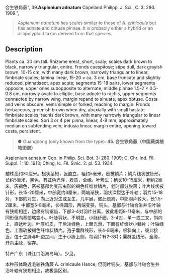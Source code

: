 合生铁角蕨",
39.**Asplenium adnatum** Copeland Philipp. J. Sci., C. 3: 280. 1909.",

> *Asplenium adnatum* has scales similar to those of *A. crinicaule* but has adnate and obtuse pinnae. It is probably either a hybrid or an allopolyploid taxon derived from that species.

## Description
Plants ca. 30 cm tall. Rhizome erect, short, scaly; scales dark brown to black, narrowly triangular, entire. Fronds caespitose; stipe dull, dark grayish brown, 10-15 cm, with many dark brown, narrowly triangular to linear, fimbriate scales; lamina linear, 15-20 × ca. 3 cm, base truncate and slightly reduced, pinnatisect, apex acute; segments 15-18 pairs, lower segments opposite, upper ones subopposite to alternate, middle pinnae 1.5-2 × 0.5-0.8 cm, narrowly ovate to elliptic, base adnate to rachis, upper segments connected by narrow wing, margin repand to sinuate, apex obtuse. Costa and veins obscure, veins simple or forked, reaching to margin. Fronds herbaceous, greenish brown when dry, abaxially with small hastate-fimbriate scales; rachis dark brown, with many narrowly triangular to linear fimbriate scales. Sori 3 or 4 per pinna, linear, 4-8 mm, approximately median on subtending vein; indusia linear, margin entire, opening toward costa, persistent.

> ● Guangdong (only known from the type).
**45. 合生铁角蕨（中国蕨类植物图谱）**

Asplenium adnatum Cop. in Philip. Sci. Bot. 3: 280. 1909; C. Chr. Ind. Fil. Suppl. 1: 10. 1913; Ching, Ic. Fil. Sinic. 2: pl. 53. 1934.

植株高约30厘米。根状茎短，近直立，粗约5毫米，密被鳞片；鳞片线状披针形，长约5毫米，黑色，有虹色光泽，膜质，全缘。叶簇生；柄长10-15厘米，粗约2毫米，灰褐色，密被基部为变形虫形的褐色纤维状鳞片，老时部分脱落；叶片线状披针形，长15-20厘米，中部宽约3厘米，两端渐狭，羽状深裂达于叶轴；羽片15-18对，下部的对生，向上近对生或互生，几平展，彼此疏离，中部羽片较大，长1.5-2厘米，中部宽5-8毫米，长椭圆形，两端变狭，钝头，基部与叶轴合生并沿叶轴有狭翅相连，边缘有钝锯齿，下部3-4对羽片分离，彼此相距8-11毫米，与中部的同形但向基部略变小。叶脉羽状，不明显，小脉纤细，3-4对，单一或二叉，斜向上，直达叶边。叶厚纸质，干后淡绿色，上面光滑，下面有纤维状小鳞片；叶轴绿色，上面疏被褐色纤维状鳞片。孢子囊群线形，长4-8毫米，极斜向上，彼此接近，位于主脉与叶边之间，生于小脉上侧，每羽片有2-3对；囊群盖线形，全缘，开向主脉，宿存。

特产广东（珠江口沿海岛屿）。少见。

本种形体略近毛轴铁角蕨 A. crinicaule Hance, 但羽片钝头，基部与叶轴合生并沿叶轴有狭翅相连，故极易区别。
